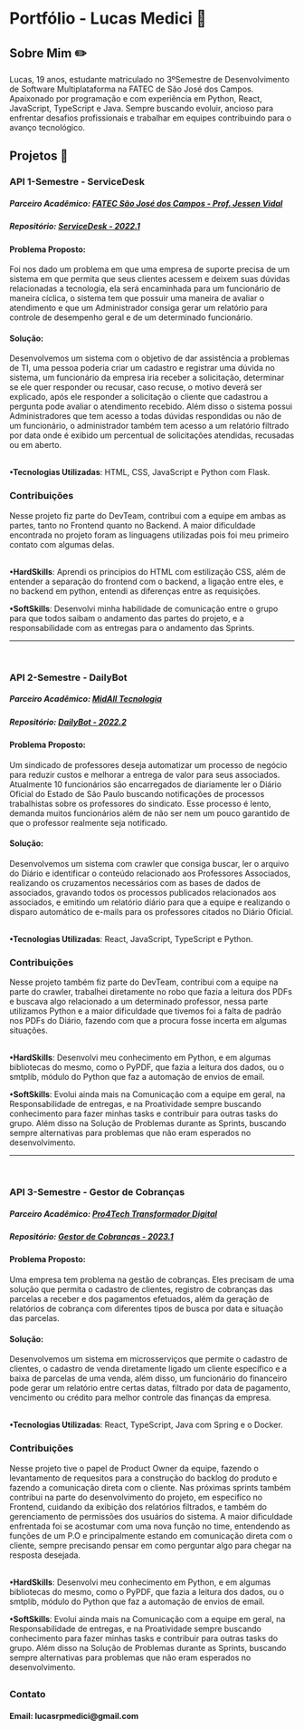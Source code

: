 # Portfólio - Lucas Medici 👋

<h2>Sobre Mim ✏️</h2>
Lucas, 19 anos, estudante matriculado no 3ºSemestre de Desenvolvimento de Software Multiplataforma na FATEC de São José dos Campos. Apaixonado por programação e com experiência em Python, React, JavaScript, TypeScript e Java. Sempre buscando evoluir, ancioso para enfrentar desafios profissionais e trabalhar em equipes contribuindo para o avanço tecnológico.

<h2>Projetos 📁</h2>
<h3>API 1-Semestre - ServiceDesk</h3>
<h5>Parceiro Acadêmico: <a href="https://fatecsjc-prd.azurewebsites.net">FATEC São José dos Campos - Prof. Jessen Vidal</a></h5>
<h5>Repositório: <a href="https://github.com/whatscodeg3/API-DSM-ServiceDesk">ServiceDesk - 2022.1</a></h5>
<h4>Problema Proposto:</h4>
Foi nos dado um problema em que uma empresa de suporte precisa de um sistema em que permita que seus clientes acessem e deixem suas dúvidas relacionadas a tecnologia, ela será encaminhada para um funcionário de maneira cíclica, o sistema tem que possuir uma maneira de avaliar o atendimento e que um Administrador consiga gerar um relatório para controle de desempenho geral e de um determinado funcionário. 
<br>
<h4>Solução: </h4>
Desenvolvemos um sistema com o objetivo de dar assistência a problemas de TI, uma pessoa poderia criar um cadastro e registrar uma dúvida no sistema, um funcionário da empresa iria receber a solicitação, determinar se ele quer responder ou recusar, caso recuse, o motivo deverá ser explicado, após ele responder a solicitação o cliente que cadastrou a pergunta pode avaliar o atendimento recebido. Além disso o sistema possui Administradores que tem acesso a todas dúvidas respondidas ou não de um funcionário, o administrador também tem acesso a um relatório filtrado por data onde é exibido um percentual de solicitações atendidas, recusadas ou em aberto.<br> </>
<br>


__•Tecnologias Utilizadas__: HTML, CSS, JavaScript e Python com Flask.

<h3>Contribuições</h3>
Nesse projeto fiz parte do DevTeam, contribui com a equipe em ambas as partes, tanto no Frontend quanto no Backend. A maior dificuldade encontrada no projeto foram as linguagens utilizadas pois foi meu primeiro contato com algumas delas.<br>
<br>

__•HardSkills__: Aprendi os principios do HTML com estilização CSS, além de entender a separação do frontend com o backend, a ligação entre eles, e no backend em python, entendi as diferenças entre as requisições.

__•SoftSkills__: Desenvolvi minha habilidade de comunicação entre o grupo para que todos saibam o andamento das partes do projeto, e a responsabilidade com as entregas para o andamento das Sprints.

 


<hr>
<br>
<h3>API 2-Semestre - DailyBot</h3>
<h5>Parceiro Acadêmico: <a href="https://midall.com.br">MidAll Tecnologia</a></h5>
<h5>Repositório: <a href="https://github.com/whatscodeg3/API-2DSM-DailyBot">DailyBot - 2022.2</a></h5>
<h4>Problema Proposto:</h4>
Um sindicado de professores deseja automatizar um processo de negócio para reduzir custos e melhorar a entrega de valor para seus associados. Atualmente 10 funcionários são encarregados de diariamente ler o Diário Oficial do Estado de São Paulo buscando notificações de processos trabalhistas sobre os professores do sindicato. Esse processo é lento, demanda muitos funcionários além de não ser nem um pouco garantido de que o professor realmente seja notificado.
<br>
<h4>Solução: </h4>
Desenvolvemos um sistema com crawler que consiga buscar, ler o arquivo do Diário e identificar o conteúdo relacionado aos Professores Associados, realizando os cruzamentos necessários com as bases de dados de associados, gravando todos os processos publicados relacionados aos associados, e emitindo um relatório diário para que a equipe e realizando o disparo automático de e-mails para os professores citados no Diário Oficial.<br> </>
<br>


__•Tecnologias Utilizadas__: React, JavaScript, TypeScript e Python.

<h3>Contribuições</h3>
Nesse projeto também fiz parte do DevTeam, contribui com a equipe na parte do crawler, trabalhei diretamente no robo que fazia a leitura dos PDFs e buscava algo relacionado a um determinado professor, nessa parte utilizamos Python e a maior dificuldade que tivemos foi a falta de padrão nos PDFs do Diário, fazendo com que a procura fosse incerta em algumas situações. <br>
<br>

__•HardSkills__: Desenvolvi meu conhecimento em Python, e em algumas bibliotecas do mesmo, como o PyPDF, que fazia a leitura dos dados, ou o smtplib, módulo do Python que faz a automação de envios de email.

__•SoftSkills__: Evolui ainda mais na Comunicação com a equipe em geral, na Responsabilidade de entregas, e na Proatividade sempre buscando conhecimento para fazer minhas tasks e contribuir para outras tasks do grupo. Além disso na Solução de Problemas durante as Sprints, buscando sempre alternativas para problemas que não eram esperados no desenvolvimento.






<hr>
<br>
<h3>API 3-Semestre - Gestor de Cobranças</h3>
<h5>Parceiro Acadêmico: <a href="https://www.pro4tech.com.br">Pro4Tech Transformador Digital</a></h5>
<h5>Repositório: <a href="https://github.com/whatscodeg3/API-3DSM">Gestor de Cobranças - 2023.1</a></h5>
<h4>Problema Proposto:</h4>
Uma empresa tem problema na gestão de cobranças. Eles precisam de uma solução que permita o cadastro de clientes, registro de cobranças das parcelas a receber e dos pagamentos efetuados, além da geração de relatórios de cobrança com diferentes tipos de busca por data e situação das parcelas.
<br>
<h4>Solução: </h4>
Desenvolvemos um sistema em microsserviços que permite o cadastro de clientes, o cadastro de venda diretamente ligado um cliente específico e a baixa de parcelas de uma venda, além disso, um funcionário do financeiro pode gerar um relatório entre certas datas, filtrado por data de pagamento, vencimento ou crédito para melhor controle das finanças da empresa.<br> </>
<br>


__•Tecnologias Utilizadas__: React, TypeScript, Java com Spring e o Docker.

<h3>Contribuições</h3>
Nesse projeto tive o papel de Product Owner da equipe, fazendo o levantamento de requesitos para a construção do backlog do produto e fazendo a comunicação direta com o cliente. Nas próximas sprints também contribui na parte do desenvolvimento do projeto, em especifíco no Frontend, cuidando da exibição dos relatórios filtrados, e também do gerenciamento de permissões dos usuários do sistema. A maior dificuldade enfrentada foi se acostumar com uma nova função no time, entendendo as funções de um P.O e principalmente estando em comunicação direta com o cliente, sempre precisando pensar em como perguntar algo para chegar na resposta desejada. <br>
<br>

__•HardSkills__: Desenvolvi meu conhecimento em Python, e em algumas bibliotecas do mesmo, como o PyPDF, que fazia a leitura dos dados, ou o smtplib, módulo do Python que faz a automação de envios de email.

__•SoftSkills__: Evolui ainda mais na Comunicação com a equipe em geral, na Responsabilidade de entregas, e na Proatividade sempre buscando conhecimento para fazer minhas tasks e contribuir para outras tasks do grupo. Além disso na Solução de Problemas durante as Sprints, buscando sempre alternativas para problemas que não eram esperados no desenvolvimento.


##
<h3>Contato </h3>
<h4>Email: lucasrpmedici@gmail.com</h4>

